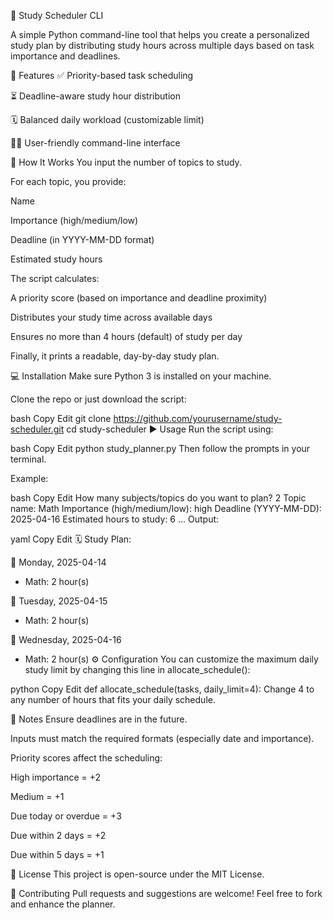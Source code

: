 🧠 Study Scheduler CLI

A simple Python command-line tool that helps you create a personalized study plan by distributing study hours across multiple days based on task importance and deadlines.

📌 Features
✅ Priority-based task scheduling

⏳ Deadline-aware study hour distribution

🗓 Balanced daily workload (customizable limit)

👨‍💻 User-friendly command-line interface

📂 How It Works
You input the number of topics to study.

For each topic, you provide:

Name

Importance (high/medium/low)

Deadline (in YYYY-MM-DD format)

Estimated study hours

The script calculates:

A priority score (based on importance and deadline proximity)

Distributes your study time across available days

Ensures no more than 4 hours (default) of study per day

Finally, it prints a readable, day-by-day study plan.

💻 Installation
Make sure Python 3 is installed on your machine.

Clone the repo or just download the script:

bash
Copy
Edit
git clone https://github.com/yourusername/study-scheduler.git
cd study-scheduler
▶️ Usage
Run the script using:

bash
Copy
Edit
python study_planner.py
Then follow the prompts in your terminal.

Example:

bash
Copy
Edit
How many subjects/topics do you want to plan? 2
Topic name: Math
Importance (high/medium/low): high
Deadline (YYYY-MM-DD): 2025-04-16
Estimated hours to study: 6
...
Output:

yaml
Copy
Edit
🗓 Study Plan:

📅 Monday, 2025-04-14
  - Math: 2 hour(s)

📅 Tuesday, 2025-04-15
  - Math: 2 hour(s)

📅 Wednesday, 2025-04-16
  - Math: 2 hour(s)
⚙️ Configuration
You can customize the maximum daily study limit by changing this line in allocate_schedule():

python
Copy
Edit
def allocate_schedule(tasks, daily_limit=4):
Change 4 to any number of hours that fits your daily schedule.

🚨 Notes
Ensure deadlines are in the future.

Inputs must match the required formats (especially date and importance).

Priority scores affect the scheduling:

High importance = +2

Medium = +1

Due today or overdue = +3

Due within 2 days = +2

Due within 5 days = +1

📄 License
This project is open-source under the MIT License.

🤝 Contributing
Pull requests and suggestions are welcome! Feel free to fork and enhance the planner.
